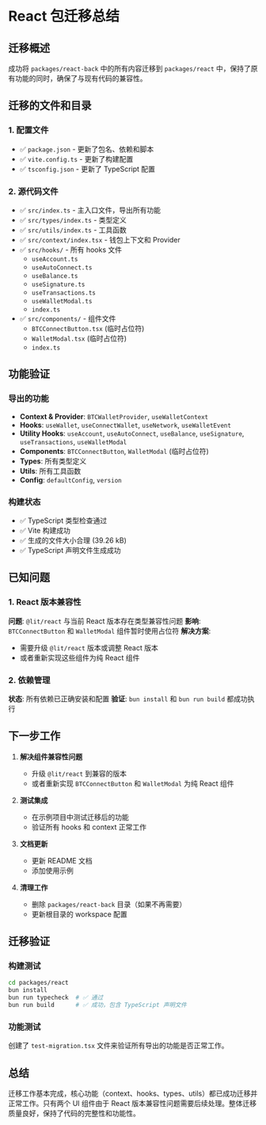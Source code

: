 # React 包迁移总结

## 迁移概述

成功将 `packages/react-back` 中的所有内容迁移到 `packages/react` 中，保持了原有功能的同时，确保了与现有代码的兼容性。

## 迁移的文件和目录

### 1. 配置文件
- ✅ `package.json` - 更新了包名、依赖和脚本
- ✅ `vite.config.ts` - 更新了构建配置
- ✅ `tsconfig.json` - 更新了 TypeScript 配置

### 2. 源代码文件
- ✅ `src/index.ts` - 主入口文件，导出所有功能
- ✅ `src/types/index.ts` - 类型定义
- ✅ `src/utils/index.ts` - 工具函数
- ✅ `src/context/index.tsx` - 钱包上下文和 Provider
- ✅ `src/hooks/` - 所有 hooks 文件
  - `useAccount.ts`
  - `useAutoConnect.ts`
  - `useBalance.ts`
  - `useSignature.ts`
  - `useTransactions.ts`
  - `useWalletModal.ts`
  - `index.ts`
- ✅ `src/components/` - 组件文件
  - `BTCConnectButton.tsx` (临时占位符)
  - `WalletModal.tsx` (临时占位符)
  - `index.ts`

## 功能验证

### 导出的功能
- **Context & Provider**: `BTCWalletProvider`, `useWalletContext`
- **Hooks**: `useWallet`, `useConnectWallet`, `useNetwork`, `useWalletEvent`
- **Utility Hooks**: `useAccount`, `useAutoConnect`, `useBalance`, `useSignature`, `useTransactions`, `useWalletModal`
- **Components**: `BTCConnectButton`, `WalletModal` (临时占位符)
- **Types**: 所有类型定义
- **Utils**: 所有工具函数
- **Config**: `defaultConfig`, `version`

### 构建状态
- ✅ TypeScript 类型检查通过
- ✅ Vite 构建成功
- ✅ 生成的文件大小合理 (39.26 kB)
- ✅ TypeScript 声明文件生成成功

## 已知问题

### 1. React 版本兼容性
**问题**: `@lit/react` 与当前 React 版本存在类型兼容性问题
**影响**: `BTCConnectButton` 和 `WalletModal` 组件暂时使用占位符
**解决方案**: 
- 需要升级 `@lit/react` 版本或调整 React 版本
- 或者重新实现这些组件为纯 React 组件

### 2. 依赖管理
**状态**: 所有依赖已正确安装和配置
**验证**: `bun install` 和 `bun run build` 都成功执行

## 下一步工作

1. **解决组件兼容性问题**
   - 升级 `@lit/react` 到兼容的版本
   - 或者重新实现 `BTCConnectButton` 和 `WalletModal` 为纯 React 组件

2. **测试集成**
   - 在示例项目中测试迁移后的功能
   - 验证所有 hooks 和 context 正常工作

3. **文档更新**
   - 更新 README 文档
   - 添加使用示例

4. **清理工作**
   - 删除 `packages/react-back` 目录（如果不再需要）
   - 更新根目录的 workspace 配置

## 迁移验证

### 构建测试
```bash
cd packages/react
bun install
bun run typecheck  # ✅ 通过
bun run build      # ✅ 成功，包含 TypeScript 声明文件
```

### 功能测试
创建了 `test-migration.tsx` 文件来验证所有导出的功能是否正常工作。

## 总结

迁移工作基本完成，核心功能（context、hooks、types、utils）都已成功迁移并正常工作。只有两个 UI 组件由于 React 版本兼容性问题需要后续处理。整体迁移质量良好，保持了代码的完整性和功能性。
